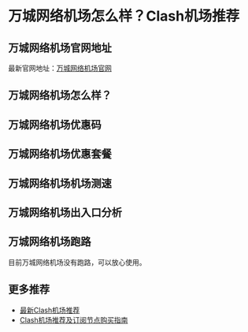 # 万城网络机场怎么样？Clash机场推荐

## 万城网络机场官网地址
最新官网地址：[万城网络机场官网](https://cf.affxc.com/vcity/)

## 万城网络机场怎么样？


## 万城网络机场优惠码


## 万城网络机场优惠套餐


## 万城网络机场机场测速


## 万城网络机场出入口分析


## 万城网络机场跑路
目前万城网络机场没有跑路，可以放心使用。

## 更多推荐
 - [最新Clash机场推荐](https://github.com/clashfan/jichangtuijian)
 - [Clash机场推荐及订阅节点购买指南](https://clashfan.com/?utm_source=github&utm_medium=clashfan-details)
